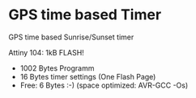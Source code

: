 # GPS time based Timer
GPS time based Sunrise/Sunset timer

Attiny 104: 1kB FLASH!

- 1002 Bytes Programm
- 16 Bytes timer settings (One Flash Page)
- Free: 6 Bytes :-) (space optimized: AVR-GCC -Os)
